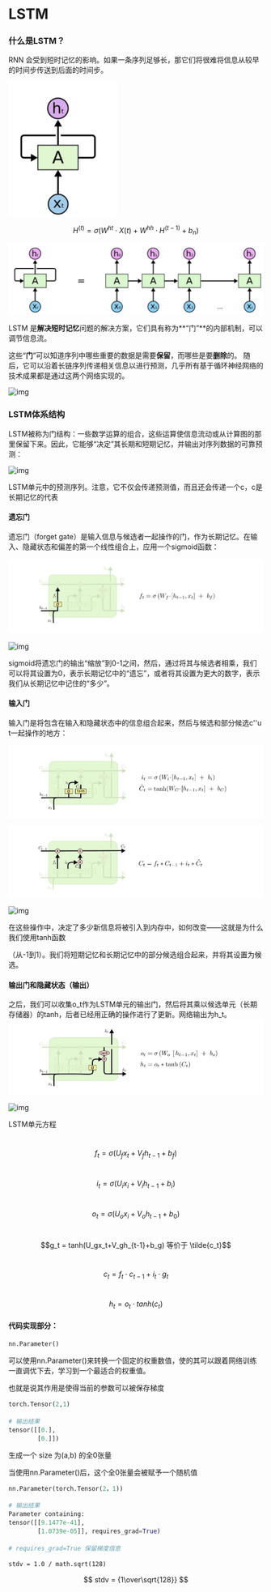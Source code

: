 # LSTM

### 什么是LSTM？

RNN 会受到短时记忆的影响。如果一条序列足够长，那它们将很难将信息从较早的时间步传送到后面的时间步。

![1638954756174](README.assets/1638954756174.png)



$$H^{(t)}=\sigma(W^{ht}\cdot X{(t)}+W^{hh}\cdot H^{(t-1)}+b_n) $$

![1638954884318](README.assets/1638954884318.png)



LSTM 是**解决短时记忆**问题的解决方案，它们具有称为**“门”**的内部机制，可以调节信息流。

这些“**门**”可以知道序列中哪些重要的数据是需要**保留**，而哪些是要**删除**的。 随后，它可以沿着长链序列传递相关信息以进行预测，几乎所有基于循环神经网络的技术成果都是通过这两个网络实现的。 



![img](https://pics6.baidu.com/feed/42a98226cffc1e1770361f89ec874d05728de998.jpeg?token=ac7126bf26527d5802195ab71db728d1)

### LSTM体系结构

LSTM被称为门结构：一些数学运算的组合，这些运算使信息流动或从计算图的那里保留下来。因此，它能够“决定”其长期和短期记忆，并输出对序列数据的可靠预测：

![img](https://pics7.baidu.com/feed/9825bc315c6034a82f68472c6d04f252082376b7.jpeg?token=044e26352227e7086fa9449b6d78c6c1)

LSTM单元中的预测序列。注意，它不仅会传递预测值，而且还会传递一个c，c是长期记忆的代表

#### 遗忘门

遗忘门（forget gate）是输入信息与候选者一起操作的门，作为长期记忆。在输入、隐藏状态和偏差的第一个线性组合上，应用一个sigmoid函数：

![1638781376444](README.assets/1638781376444.png)

![img](https://pics2.baidu.com/feed/902397dda144ad34aaa0abd376b5b7f231ad8561.jpeg?token=adc9f85472e8c43ae77b2b9a17460356)

sigmoid将遗忘门的输出“缩放”到0-1之间，然后，通过将其与候选者相乘，我们可以将其设置为0，表示长期记忆中的“遗忘”，或者将其设置为更大的数字，表示我们从长期记忆中记住的“多少”。

#### 输入门

输入门是将包含在输入和隐藏状态中的信息组合起来，然后与候选和部分候选c''u t一起操作的地方：

![1638781443966](README.assets/1638781443966.png)

![1638781473090](README.assets/1638781473090.png)

![img](https://pics1.baidu.com/feed/c8177f3e6709c93d3e863407392a43dad00054e3.jpeg?token=5ab45c60f892b6e37758560128d2b6c9)

在这些操作中，决定了多少新信息将被引入到内存中，如何改变——这就是为什么我们使用tanh函数

（从-1到1）。我们将短期记忆和长期记忆中的部分候选组合起来，并将其设置为候选。



#### 输出门和隐藏状态（输出）

之后，我们可以收集o_t作为LSTM单元的输出门，然后将其乘以候选单元（长期存储器）的tanh，后者已经用正确的操作进行了更新。网络输出为h_t。![1638781533876](README.assets/1638781533876.png)



![img](https://pics0.baidu.com/feed/728da9773912b31bb3285c77210f8d7cdbb4e1c2.jpeg?token=3788a5caac1f0be9aebaaa020f790bce)

LSTM单元方程



​									$${f_t} = \sigma(U_fx_t+V_fh_{t-1}+b_f)$$

​									$$i_t = \sigma(U_ix_i+V_ih_{t-1}+b_i)$$

​									$$o_t = \sigma(U_ox_i+V_oh_{t-1}+b_0)$$

​									$$g_t = tanh(U_gx_t+V_gh_{t-1}+b_g)  等价于 \tilde{c_t}$$

​									$$c_t = f_t  \cdot c_{t-1} + i_t \cdot g_t $$

​									$$h_t = o_t \cdot tanh(c_t)$$






#### 代码实现部分：

```python
nn.Parameter()  
```

可以使用nn.Parameter()来转换一个固定的权重数值，使的其可以跟着网络训练一直调优下去，学习到一个最适合的权重值。

也就是说其作用是使得当前的参数可以被保存梯度

```python
torch.Tensor(2,1)

# 输出结果
tensor([[0.],
        [0.]])
```

生成一个 size 为(a,b) 的全0张量

当使用nn.Parameter()后，这个全0张量会被赋予一个随机值

```python
nn.Parameter(torch.Tensor(2，1))  

# 输出结果
Parameter containing:
tensor([[9.1477e-41],
        [1.0739e-05]], requires_grad=True)

# requires_grad=True 保留梯度信息
```

```markdown
stdv = 1.0 / math.sqrt(128)
```

$$
stdv =  {1\over\sqrt{128}}
$$

